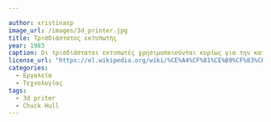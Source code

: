 ```yaml
---

author: xristinasp
image_url: /images/3d_printer.jpg
title: Τρισδιάστατος εκτυπωτής 
year: 1983 
caption: Οι τρισδιάστατοι εκτυπωτές χρησιμοποιούνται κυρίως για την κατασκευή φυσικών μοντέλων και πρωτοτύπων από σχεδιαστές, μηχανικούς και ομάδες ανάπτυξης νέων προϊόντων, έχουν τη δυνατότητα να εκτυπώνουν μέρη και εξαρτήματα από διάφορα υλικά, με διαφορετικές μηχανικές και φυσικές ιδιότητες και συχνά σε μια ενιαία διαδικασία κατασκευής
license_url: "https://el.wikipedia.org/wiki/%CE%A4%CF%81%CE%B9%CF%83%CE%B4%CE%B9%CE%AC%CF%83%CF%84%CE%B1%CF%84%CE%B7_%CE%B5%CE%BA%CF%84%CF%8D%CF%80%CF%89%CF%83%CE%B7" 
categories:
  - Εργαλεία
  - Τεχνολογίας
tags:
  - 3d priter
  - Chuck Hull
---
```

